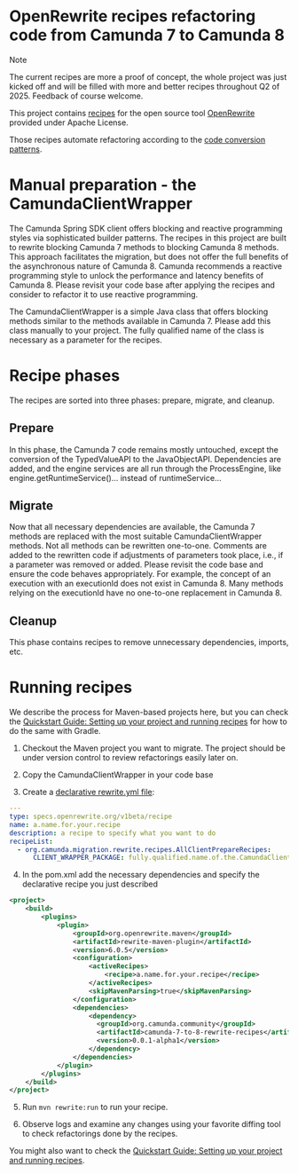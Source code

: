 # OpenRewrite recipes refactoring code from Camunda 7 to Camunda 8 

> [!NOTE]  
> The current recipes are more a proof of concept, the whole project was just kicked off and will be filled with more and better recipes throughout Q2 of 2025. Feedback of course welcome.

This project contains [recipes](https://docs.openrewrite.org/concepts-and-explanations/recipes) for the open source tool [OpenRewrite](https://docs.openrewrite.org/) provided under Apache License.

Those recipes automate refactoring according to the [code conversion patterns](../patterns/).

# Manual preparation - the CamundaClientWrapper

The Camunda Spring SDK client offers blocking and reactive programming styles via sophisticated builder patterns. The recipes in this project are built to rewrite blocking Camunda 7 methods to blocking Camunda 8 methods. This approach facilitates the migration, but does not offer the full benefits of the asynchronous nature of Camunda 8. Camunda recommends a reactive programming style to unlock the performance and latency benefits of Camunda 8. Please revisit your code base after applying the recipes and consider to refactor it to use reactive programming.

The CamundaClientWrapper is a simple Java class that offers blocking methods similar to the methods available in Camunda 7. Please add this class manually to your project. The fully qualified name of the class is necessary as a parameter for the recipes. 

# Recipe phases

The recipes are sorted into three phases: prepare, migrate, and cleanup.

## Prepare

In this phase, the Camunda 7 code remains mostly untouched, except the conversion of the TypedValueAPI to the JavaObjectAPI. Dependencies are added, and the engine services are all run through the ProcessEngine, like engine.getRuntimeService()... instead of runtimeService...

## Migrate

Now that all necessary dependencies are available, the Camunda 7 methods are replaced with the most suitable CamundaClientWrapper methods. Not all methods can be rewritten one-to-one. Comments are added to the rewritten code if adjustments of parameters took place, i.e., if a parameter was removed or added. Please revisit the code base and ensure the code behaves appropriately. For example, the concept of an execution with an executionId does not exist in Camunda 8. Many methods relying on the executionId have no one-to-one replacement in Camunda 8.

## Cleanup

This phase contains recipes to remove unnecessary dependencies, imports, etc.

# Running recipes

We describe the process for Maven-based projects here, but you can check the  [Quickstart Guide: Setting up your project and running recipes](https://docs.openrewrite.org/running-recipes/getting-started) for how to do the same with Gradle.

1. Checkout the Maven project you want to migrate. The project should be under version control to review refactorings easily later on.

2. Copy the CamundaClientWrapper in your code base

3. Create a [declarative rewrite.yml file](https://docs.openrewrite.org/running-recipes/popular-recipe-guides/authoring-declarative-yaml-recipes):
```yml
---
type: specs.openrewrite.org/v1beta/recipe
name: a.name.for.your.recipe
description: a recipe to specify what you want to do
recipeList:
  - org.camunda.migration.rewrite.recipes.AllClientPrepareRecipes:
      CLIENT_WRAPPER_PACKAGE: fully.qualified.name.of.the.CamundaClientWrapper
```

4. In the pom.xml add the necessary dependencies and specify the declarative recipe you just described

```xml
<project>
    <build>
        <plugins>
            <plugin>
                <groupId>org.openrewrite.maven</groupId>
                <artifactId>rewrite-maven-plugin</artifactId>
                <version>6.0.5</version>
                <configuration>
                    <activeRecipes>
                        <recipe>a.name.for.your.recipe</recipe>
                    </activeRecipes>
                    <skipMavenParsing>true</skipMavenParsing>
                </configuration>
                <dependencies>
                    <dependency>
                      <groupId>org.camunda.community</groupId>
                      <artifactId>camunda-7-to-8-rewrite-recipes</artifactId>
                      <version>0.0.1-alpha1</version>
                    </dependency>
                </dependencies>
            </plugin>
        </plugins>
    </build>
</project>
```

5. Run `mvn rewrite:run` to run your recipe.

6. Observe logs and examine any changes using your favorite diffing tool to check refactorings done by the recipes.

You might also want to check the [Quickstart Guide: Setting up your project and running recipes](https://docs.openrewrite.org/running-recipes/getting-started).
